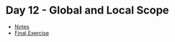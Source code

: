 # Day 12 - Global and Local Scope

- [Notes](day12_notes.md)
- [Final Exercise](https://replit.com/@yassine05/day12finalexercise)
